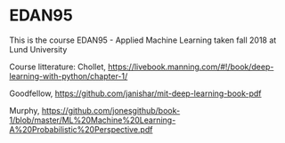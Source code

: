 # EDAN95
This is the course EDAN95 - Applied Machine Learning taken fall 2018 at Lund University

Course litterature:
Chollet, https://livebook.manning.com/#!/book/deep-learning-with-python/chapter-1/

Goodfellow, https://github.com/janishar/mit-deep-learning-book-pdf

Murphy, https://github.com/jonesgithub/book-1/blob/master/ML%20Machine%20Learning-A%20Probabilistic%20Perspective.pdf

